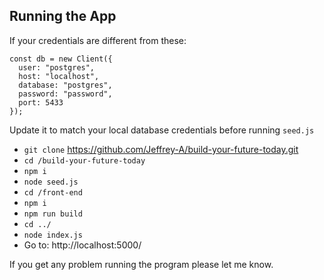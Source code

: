 ## Running the App

If your credentials are different from these: 
```
const db = new Client({
  user: "postgres",
  host: "localhost",
  database: "postgres",
  password: "password",
  port: 5433
});
```
Update it to match your local database credentials before running `seed.js`

- `git clone` https://github.com/Jeffrey-A/build-your-future-today.git
- `cd /build-your-future-today`
- `npm i`
- `node seed.js`
- `cd /front-end`
- `npm i`
- `npm run build`
- `cd ../`
- `node index.js`
- Go to: http://localhost:5000/

If you get any problem running the program please let me know.